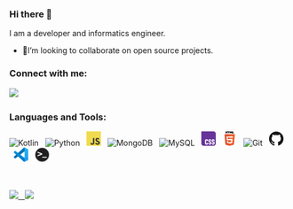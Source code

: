 ### Hi there 👋

I am a developer and informatics engineer.

- 🤝I’m looking to collaborate on open source projects.

### Connect with me:

<a href="https://www.linkedin.com/in/marco-vanegas/"><img src="https://img.icons8.com/?size=100&id=13930&format=png&color=000000" width="40"/></a>

### Languages and Tools:

<div align="left">
<img alt="Kotlin" width="26px" src="https://upload.wikimedia.org/wikipedia/commons/7/74/Kotlin_Icon.png"/>
&nbsp;&nbsp;<img alt="Python" width="26px" src="https://upload.wikimedia.org/wikipedia/commons/c/c3/Python-logo-notext.svg"/>
&nbsp;&nbsp;<img alt="JavaScript" width="26px" src="https://raw.githubusercontent.com/github/explore/80688e429a7d4ef2fca1e82350fe8e3517d3494d/topics/javascript/javascript.png" />
&nbsp;&nbsp;<img alt="MongoDB" width="26px" src="https://victorroblesweb.es/wp-content/uploads/2016/11/mongodb.png" />
&nbsp;&nbsp;<img alt="MySQL" width="26px" src="https://www.freepnglogos.com/uploads/logo-mysql-png/logo-mysql-mysql-logo-png-images-are-download-crazypng-21.png" />
&nbsp;&nbsp;<img alt="CSS3" width="26px" src="https://raw.githubusercontent.com/github/explore/80688e429a7d4ef2fca1e82350fe8e3517d3494d/topics/css/css.png" />
&nbsp;&nbsp;<img alt="HTML5" width="26px" src="https://raw.githubusercontent.com/github/explore/80688e429a7d4ef2fca1e82350fe8e3517d3494d/topics/html/html.png" />
&nbsp;&nbsp;<img alt="Git" width="26px" src="https://cdn.iconscout.com/icon/free/png-256/git-18-1175219.png" />
&nbsp;&nbsp;<img alt="GitHub" width="26px" src="https://raw.githubusercontent.com/github/explore/78df643247d429f6cc873026c0622819ad797942/topics/github/github.png" />
&nbsp;&nbsp;<img alt="Visual Studio Code" width="26px" src="https://raw.githubusercontent.com/github/explore/80688e429a7d4ef2fca1e82350fe8e3517d3494d/topics/visual-studio-code/visual-studio-code.png" />
&nbsp;&nbsp;<img alt="Terminal" width="26px" src="https://raw.githubusercontent.com/github/explore/80688e429a7d4ef2fca1e82350fe8e3517d3494d/topics/terminal/terminal.png" />
</div>

<br><br>
<a href="https://github.com/nemoartdev">
<img height="180em" src="https://github-readme-stats.vercel.app/api?username=nemoartdev&show_icons=true&theme=gotham&include_all_commits=true&count_private=true"/>
&nbsp;&nbsp;<img height="180em" src="https://github-readme-stats.vercel.app/api/top-langs/?username=nemoartdev&layout=compact&langs_count=7&theme=gotham"/>
</a>
